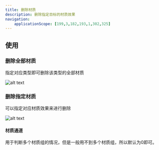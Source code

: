 ```yaml
---
title: 删除材质
description: 删除指定目标的材质效果
navigation:
    applicationScope: [199,3,182,193,1,302,325]
---
```


## 使用

### 删除全部材质

指定对应类型即可删除该类型的全部材质

![alt text](https://cdn.gcw.wiki/gcw/image/zh_hans/commands/effect/deletematerial/image.png)

### 删除指定材质

可以指定对应材质效果来进行删除

![alt text](https://cdn.gcw.wiki/gcw/image/zh_hans/commands/effect/deletematerial/image-1.png)

#### 材质通道

用于判断多个材质组的情况，但是一般用不到多个材质组，所以默认为0即可。
